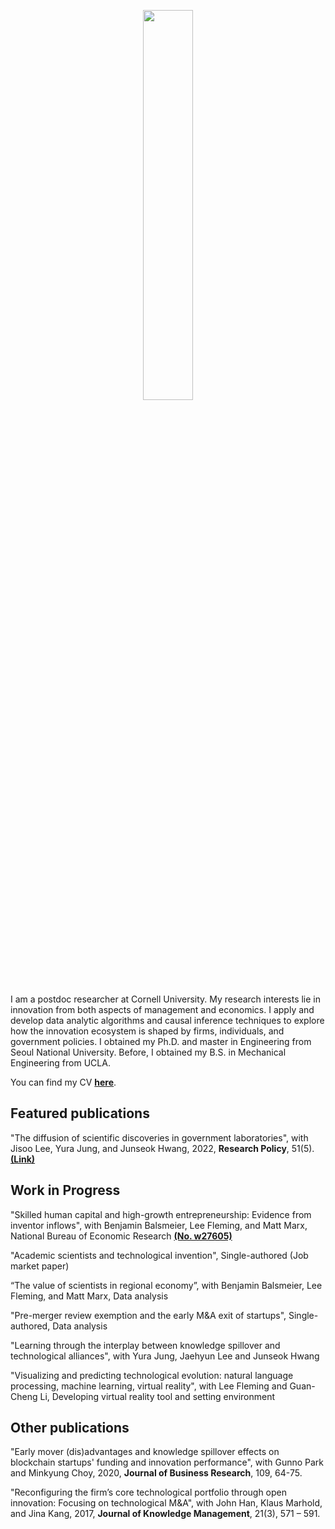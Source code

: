 <p align="center"><img src = "https://user-images.githubusercontent.com/56745112/164953813-36d54caa-e21e-4e60-aeb7-87d505d55662.jpg" width="40%" height="40%"></p> 

I am a postdoc researcher at Cornell University. My research interests lie in innovation from both aspects of management and economics. I apply and develop data analytic algorithms and causal inference techniques to explore how the innovation ecosystem is shaped by firms, individuals, and government policies. I obtained my Ph.D. and master in Engineering from Seoul National University. Before, I obtained my B.S. in Mechanical Engineering from UCLA.

You can find my CV [**here**](https://www.dropbox.com/s/1epwsyx6gmd2tnm/CV_SRShin.pdf?dl=0).



## **Featured publications**
"The diffusion of scientific discoveries in government laboratories", with Jisoo Lee, Yura Jung, and Junseok Hwang, 2022, **Research Policy**, 51(5). [**(Link)**](https://doi.org/10.1016/j.respol.2022.104496)



## **Work in Progress**
"Skilled human capital and high-growth entrepreneurship: Evidence from inventor inflows", with Benjamin Balsmeier, Lee Fleming, and Matt Marx, National Bureau of Economic Research [**(No. w27605)**](https://www.nber.org/papers/w27605)

"Academic scientists and technological invention", Single-authored (Job market paper)

“The value of scientists in regional economy”, with Benjamin Balsmeier, Lee Fleming, and Matt Marx, Data analysis

"Pre-merger review exemption and the early M&A exit of startups", Single-authored, Data analysis

"Learning through the interplay between knowledge spillover and technological alliances", with Yura Jung, Jaehyun Lee and Junseok Hwang

"Visualizing and predicting technological evolution: natural language processing, machine learning, virtual reality", with Lee Fleming and Guan-Cheng Li, Developing virtual reality tool and setting environment



## **Other publications**
"Early mover (dis)advantages and knowledge spillover effects on blockchain startups' funding and innovation performance", with Gunno Park and Minkyung Choy, 2020, **Journal of Business Research**, 109, 64-75.

"Reconfiguring the firm’s core technological portfolio through open innovation: Focusing on technological M&A", with John Han, Klaus Marhold, and Jina Kang, 2017, **Journal of Knowledge Management**, 21(3), 571 – 591.

